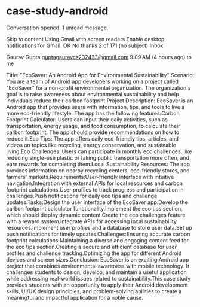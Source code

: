 # case-study-android

Conversation opened. 1 unread message.

Skip to content
Using Gmail with screen readers
Enable desktop notifications for Gmail.
   OK  No thanks
2 of 171
(no subject)
Inbox

Gaurav Gupta <guptagauravcs232433@gmail.com>
9:09 AM (4 hours ago)
to me

Title: "EcoSaver: An Android App for Environmental Sustainability"
Scenario: You are a team of Android app developers working on a project called "EcoSaver" for a non-profit environmental organization. The organization's goal is to raise awareness about environmental sustainability and help individuals reduce their carbon footprint.Project Description: EcoSaver is an Android app that provides users with information, tips, and tools to live a more eco-friendly lifestyle. The app has the following features:Carbon Footprint Calculator: Users can input their daily activities, such as transportation, energy usage, and food consumption, to calculate their carbon footprint. The app should provide recommendations on how to reduce it.Eco Tips: The app offers daily eco-friendly tips, articles, and videos on topics like recycling, energy conservation, and sustainable living.Eco Challenges: Users can participate in monthly eco challenges, like reducing single-use plastic or taking public transportation more often, and earn rewards for completing them.Local Sustainability Resources: The app provides information on nearby recycling centers, eco-friendly stores, and farmers' markets.Requirements:User-friendly interface with intuitive navigation.Integration with external APIs for local resources and carbon footprint calculations.User profiles to track progress and participation in challenges.Push notifications for daily eco tips and challenge updates.Tasks:Design the user interface of the EcoSaver app.Develop the carbon footprint calculator functionality.Implement the eco tips section, which should display dynamic content.Create the eco challenges feature with a reward system.Integrate APIs for accessing local sustainability resources.Implement user profiles and a database to store user data.Set up push notifications for timely updates.Challenges:Ensuring accurate carbon footprint calculations.Maintaining a diverse and engaging content feed for the eco tips section.Creating a secure and efficient database for user profiles and challenge tracking.Optimizing the app for different Android devices and screen sizes.Conclusion: EcoSaver is an exciting Android app project that combines environmental awareness with mobile technology. It challenges students to design, develop, and maintain a useful application while addressing real-world issues related to sustainability.This case study provides students with an opportunity to apply their Android development skills, UI/UX design principles, and problem-solving abilities to create a meaningful and impactful application for a noble cause.
